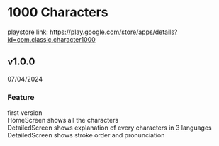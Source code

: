 # 1000 Characters
playstore link: https://play.google.com/store/apps/details?id=com.classic.character1000<br>


## v1.0.0<br>
07/04/2024<br>
### Feature<br>
first version<br>
HomeScreen shows all the characters<br>
DetailedScreen shows explanation of every characters in 3 languages<br>
DetailedScreen shows stroke order and pronunciation<br>

